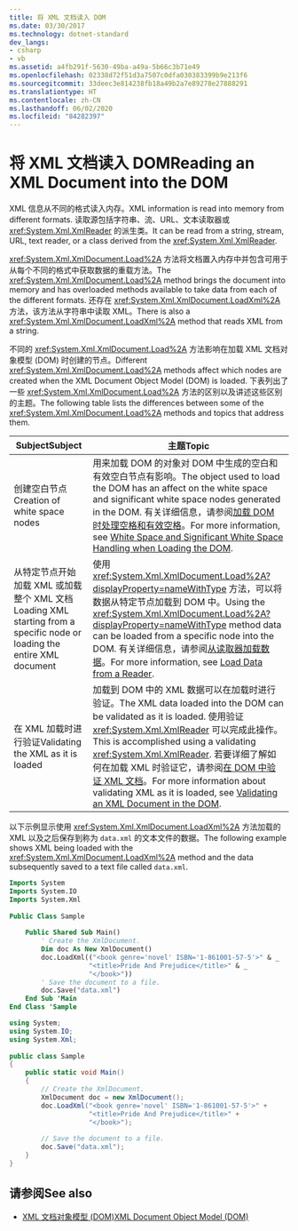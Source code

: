 ```yaml
---
title: 将 XML 文档读入 DOM
ms.date: 03/30/2017
ms.technology: dotnet-standard
dev_langs:
- csharp
- vb
ms.assetid: a4fb291f-5630-49ba-a49a-5b66c3b71e49
ms.openlocfilehash: 02338d72f51d3a7507c0dfa030383399b9e213f6
ms.sourcegitcommit: 33deec3e814238fb18a49b2a7e89278e27888291
ms.translationtype: HT
ms.contentlocale: zh-CN
ms.lasthandoff: 06/02/2020
ms.locfileid: "84282397"
---
```

# <a name="reading-an-xml-document-into-the-dom"></a><span data-ttu-id="4f2a6-102">将 XML 文档读入 DOM</span><span class="sxs-lookup"><span data-stu-id="4f2a6-102">Reading an XML Document into the DOM</span></span>
<span data-ttu-id="4f2a6-103">XML 信息从不同的格式读入内存。</span><span class="sxs-lookup"><span data-stu-id="4f2a6-103">XML information is read into memory from different formats.</span></span> <span data-ttu-id="4f2a6-104">读取源包括字符串、流、URL、文本读取器或 <xref:System.Xml.XmlReader> 的派生类。</span><span class="sxs-lookup"><span data-stu-id="4f2a6-104">It can be read from a string, stream, URL, text reader, or a class derived from the <xref:System.Xml.XmlReader>.</span></span>  
  
 <span data-ttu-id="4f2a6-105"><xref:System.Xml.XmlDocument.Load%2A> 方法将文档置入内存中并包含可用于从每个不同的格式中获取数据的重载方法。</span><span class="sxs-lookup"><span data-stu-id="4f2a6-105">The <xref:System.Xml.XmlDocument.Load%2A> method brings the document into memory and has overloaded methods available to take data from each of the different formats.</span></span> <span data-ttu-id="4f2a6-106">还存在 <xref:System.Xml.XmlDocument.LoadXml%2A> 方法，该方法从字符串中读取 XML。</span><span class="sxs-lookup"><span data-stu-id="4f2a6-106">There is also a <xref:System.Xml.XmlDocument.LoadXml%2A> method that reads XML from a string.</span></span>  
  
 <span data-ttu-id="4f2a6-107">不同的 <xref:System.Xml.XmlDocument.Load%2A> 方法影响在加载 XML 文档对象模型 (DOM) 时创建的节点。</span><span class="sxs-lookup"><span data-stu-id="4f2a6-107">Different <xref:System.Xml.XmlDocument.Load%2A> methods affect which nodes are created when the XML Document Object Model (DOM) is loaded.</span></span> <span data-ttu-id="4f2a6-108">下表列出了一些 <xref:System.Xml.XmlDocument.Load%2A> 方法的区别以及讲述这些区别的主题。</span><span class="sxs-lookup"><span data-stu-id="4f2a6-108">The following table lists the differences between some of the <xref:System.Xml.XmlDocument.Load%2A> methods and topics that address them.</span></span>  
  
|<span data-ttu-id="4f2a6-109">Subject</span><span class="sxs-lookup"><span data-stu-id="4f2a6-109">Subject</span></span>|<span data-ttu-id="4f2a6-110">主题</span><span class="sxs-lookup"><span data-stu-id="4f2a6-110">Topic</span></span>|  
|-------------|-----------|  
|<span data-ttu-id="4f2a6-111">创建空白节点</span><span class="sxs-lookup"><span data-stu-id="4f2a6-111">Creation of white space nodes</span></span>|<span data-ttu-id="4f2a6-112">用来加载 DOM 的对象对 DOM 中生成的空白和有效空白节点有影响。</span><span class="sxs-lookup"><span data-stu-id="4f2a6-112">The object used to load the DOM has an affect on the white space and significant white space nodes generated in the DOM.</span></span> <span data-ttu-id="4f2a6-113">有关详细信息，请参阅[加载 DOM 时处理空格和有效空格](white-space-and-significant-white-space-handling-when-loading-the-dom.md)。</span><span class="sxs-lookup"><span data-stu-id="4f2a6-113">For more information, see [White Space and Significant White Space Handling when Loading the DOM](white-space-and-significant-white-space-handling-when-loading-the-dom.md).</span></span>|  
|<span data-ttu-id="4f2a6-114">从特定节点开始加载 XML 或加载整个 XML 文档</span><span class="sxs-lookup"><span data-stu-id="4f2a6-114">Loading XML starting from a specific node or loading the entire XML document</span></span>|<span data-ttu-id="4f2a6-115">使用 <xref:System.Xml.XmlDocument.Load%2A?displayProperty=nameWithType> 方法，可以将数据从特定节点加载到 DOM 中。</span><span class="sxs-lookup"><span data-stu-id="4f2a6-115">Using the <xref:System.Xml.XmlDocument.Load%2A?displayProperty=nameWithType> method data can be loaded from a specific node into the DOM.</span></span> <span data-ttu-id="4f2a6-116">有关详细信息，请参阅[从读取器加载数据](load-data-from-a-reader.md)。</span><span class="sxs-lookup"><span data-stu-id="4f2a6-116">For more information, see [Load Data from a Reader](load-data-from-a-reader.md).</span></span>|  
|<span data-ttu-id="4f2a6-117">在 XML 加载时进行验证</span><span class="sxs-lookup"><span data-stu-id="4f2a6-117">Validating the XML as it is loaded</span></span>|<span data-ttu-id="4f2a6-118">加载到 DOM 中的 XML 数据可以在加载时进行验证。</span><span class="sxs-lookup"><span data-stu-id="4f2a6-118">The XML data loaded into the DOM can be validated as it is loaded.</span></span> <span data-ttu-id="4f2a6-119">使用验证 <xref:System.Xml.XmlReader> 可以完成此操作。</span><span class="sxs-lookup"><span data-stu-id="4f2a6-119">This is accomplished using a validating <xref:System.Xml.XmlReader>.</span></span> <span data-ttu-id="4f2a6-120">若要详细了解如何在加载 XML 时验证它，请参阅[在 DOM 中验证 XML 文档](validating-an-xml-document-in-the-dom.md)。</span><span class="sxs-lookup"><span data-stu-id="4f2a6-120">For more information about validating XML as it is loaded, see [Validating an XML Document in the DOM](validating-an-xml-document-in-the-dom.md).</span></span>|  
  
 <span data-ttu-id="4f2a6-121">以下示例显示使用 <xref:System.Xml.XmlDocument.LoadXml%2A> 方法加载的 XML 以及之后保存到称为 `data.xml` 的文本文件的数据。</span><span class="sxs-lookup"><span data-stu-id="4f2a6-121">The following example shows XML being loaded with the <xref:System.Xml.XmlDocument.LoadXml%2A> method and the data subsequently saved to a text file called `data.xml`.</span></span>  
  
```vb  
Imports System  
Imports System.IO  
Imports System.Xml  
  
Public Class Sample  
  
    Public Shared Sub Main()  
        ' Create the XmlDocument.  
        Dim doc As New XmlDocument()  
        doc.LoadXml(("<book genre='novel' ISBN='1-861001-57-5'>" & _  
                    "<title>Pride And Prejudice</title>" & _  
                    "</book>"))  
        ' Save the document to a file.  
        doc.Save("data.xml")  
    End Sub 'Main  
End Class 'Sample  
```  
  
```csharp  
using System;  
using System.IO;  
using System.Xml;  
  
public class Sample  
{  
    public static void Main()  
    {  
        // Create the XmlDocument.  
        XmlDocument doc = new XmlDocument();  
        doc.LoadXml("<book genre='novel' ISBN='1-861001-57-5'>" +  
                    "<title>Pride And Prejudice</title>" +  
                    "</book>");  
  
        // Save the document to a file.  
        doc.Save("data.xml");  
    }  
}  
```  
  
## <a name="see-also"></a><span data-ttu-id="4f2a6-122">请参阅</span><span class="sxs-lookup"><span data-stu-id="4f2a6-122">See also</span></span>

- [<span data-ttu-id="4f2a6-123">XML 文档对象模型 (DOM)</span><span class="sxs-lookup"><span data-stu-id="4f2a6-123">XML Document Object Model (DOM)</span></span>](xml-document-object-model-dom.md)
